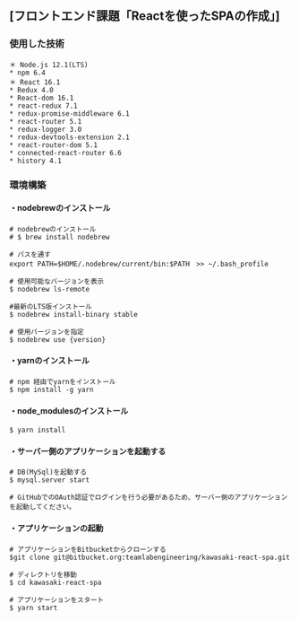 ##  [フロントエンド課題「Reactを使ったSPAの作成」]

### 使用した技術
```
＊ Node.js 12.1(LTS)
* npm 6.4
＊ React 16.1
* Redux 4.0
* React-dom 16.1
* react-redux 7.1
* redux-promise-middleware 6.1
* react-router 5.1
* redux-logger 3.0
* redux-devtools-extension 2.1
* react-router-dom 5.1
* connected-react-router 6.6
* history 4.1
```

### 環境構築
#### ・nodebrewのインストール
```
# nodebrewのインストール
# $ brew install nodebrew

# パスを通す
export PATH=$HOME/.nodebrew/current/bin:$PATH　>> ~/.bash_profile

# 使用可能なバージョンを表示
$ nodebrew ls-remote

#最新のLTS版インストール
$ nodebrew install-binary stable

# 使用バージョンを指定
$ nodebrew use {version}
```

#### ・yarnのインストール
```
# npm 経由でyarnをインストール
$ npm install -g yarn
```

#### ・node_modulesのインストール
```
$ yarn install
```

#### ・サーバー側のアプリケーションを起動する
```
# DB(MySql)を起動する
$ mysql.server start

# GitHubでのOAuth認証でログインを行う必要があるため、サーバー側のアプリケーションを起動してください。
```

#### ・アプリケーションの起動
```
# アプリケーションをBitbucketからクローンする
$git clone git@bitbucket.org:teamlabengineering/kawasaki-react-spa.git

# ディレクトリを移動
$ cd kawasaki-react-spa

# アプリケーションをスタート
$ yarn start
```
